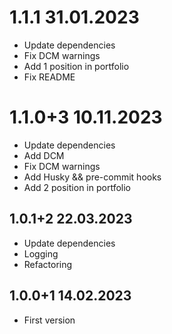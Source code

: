 # 1.1.1 31.01.2023

* Update dependencies
* Fix DCM warnings
* Add 1 position in portfolio
* Fix README

# 1.1.0+3 10.11.2023

* Update dependencies
* Add DCM
* Fix DCM warnings
* Add Husky && pre-commit hooks
* Add 2 position in portfolio

## 1.0.1+2 22.03.2023

* Update dependencies
* Logging
* Refactoring

## 1.0.0+1 14.02.2023

* First version